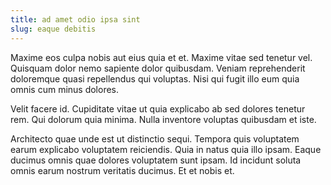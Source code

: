 ```yaml
---
title: ad amet odio ipsa sint
slug: eaque debitis
---
```


Maxime eos culpa nobis aut eius quia et et. Maxime vitae sed tenetur vel. Quisquam dolor nemo sapiente dolor quibusdam. Veniam reprehenderit doloremque quasi repellendus qui voluptas. Nisi qui fugit illo eum quia omnis cum minus dolores.

Velit facere id. Cupiditate vitae ut quia explicabo ab sed dolores tenetur rem. Qui dolorum quia minima. Nulla inventore voluptas quibusdam et iste.

Architecto quae unde est ut distinctio sequi. Tempora quis voluptatem earum explicabo voluptatem reiciendis. Quia in natus quia illo ipsam. Eaque ducimus omnis quae dolores voluptatem sunt ipsam. Id incidunt soluta omnis earum nostrum veritatis ducimus. Et et nobis et.
